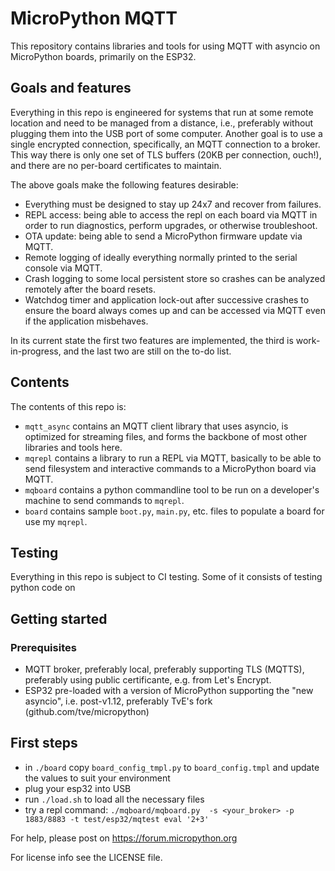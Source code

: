 # MicroPython MQTT

This repository contains libraries and tools for using MQTT with asyncio on MicroPython boards,
primarily on the ESP32.

## Goals and features

Everything in this repo is engineered for systems that run at some remote location and need to be
managed from a distance, i.e., preferably without plugging them into the USB port of some computer.
Another goal is to use a single encrypted connection, specifically, an MQTT connection to a broker.
This way there is only one set of TLS buffers (20KB per connection, ouch!), and there are no
per-board certificates to maintain.

The above goals make the following features desirable:
- Everything must be designed to stay up 24x7 and recover from failures.
- REPL access: being able to access the repl on each board via MQTT in order to run diagnostics,
  perform upgrades, or otherwise troubleshoot.
- OTA update: being able to send a MicroPython firmware update via MQTT.
- Remote logging of ideally everything normally printed to the serial console via MQTT.
- Crash logging to some local persistent store so crashes can be analyzed remotely after the board
  resets.
- Watchdog timer and application lock-out after successive crashes to ensure the board always
  comes up and can be accessed via MQTT even if the application misbehaves.

In its current state the first two features are implemented, the third is work-in-progress, and the
last two are still on the to-do list.

## Contents

The contents of this repo is:
- `mqtt_async` contains an MQTT client library that uses asyncio, is optimized for streaming files,
  and forms the backbone of most other libraries and tools here.
- `mqrepl` contains a library to run a REPL via MQTT, basically to be able to send filesystem and
  interactive commands to a MicroPython board via MQTT.
- `mqboard` contains a python commandline tool to be run on a developer's machine to send commands
  to `mqrepl`.
- `board` contains sample `boot.py`, `main.py`, etc. files to populate a board for use my `mqrepl`.

## Testing

Everything in this repo is subject to CI testing. Some of it consists of testing python code on


## Getting started

### Prerequisites

- MQTT broker, preferably local, preferably supporting TLS (MQTTS), preferably using public
  certificante, e.g. from Let's Encrypt.
- ESP32 pre-loaded with a version of MicroPython supporting the "new asyncio", i.e. post-v1.12, 
  preferably TvE's fork (github.com/tve/micropython)

## First steps

- in `./board` copy `board_config_tmpl.py` to `board_config.tmpl` and update the values to suit your
  environment
- plug your esp32 into USB
- run `./load.sh` to load all the necessary files
- try a repl command: `./mqboard/mqboard.py  -s <your_broker> -p 1883/8883 -t test/esp32/mqtest eval
  '2+3'`

For help, please post on https://forum.micropython.org 

For license info see the LICENSE file.

